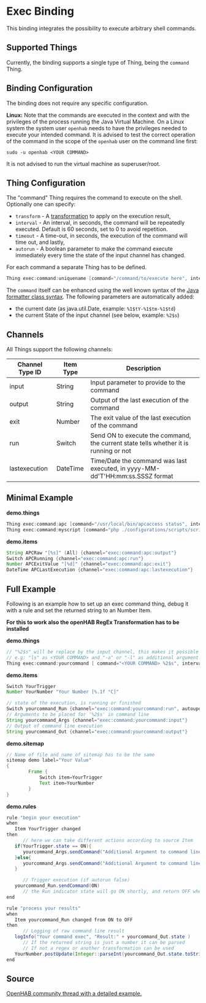 # Exec Binding

This binding integrates the possibility to execute arbitrary shell commands.

## Supported Things

Currently, the binding supports a single type of Thing, being the `command` Thing.

## Binding Configuration

The binding does not require any specific configuration.


**Linux:**
Note that the commands are executed in the context and with the privileges of the process running the Java Virtual Machine.
On a Linux system the system user `openhab` needs to have the privileges needed to execute your intended command.
It is advised to test the correct operation of the command in the scope of the `openhab` user on the command line first:

```shell
sudo -u openhab <YOUR COMMAND>
```

It is not advised to run the virtual machine as superuser/root.

## Thing Configuration

The "command" Thing requires the command to execute on the shell.
Optionally one can specify:


- `transform` - A [transformation](https://www.openhab.org/docs/configuration/transformations.html) to apply on the execution result,
- `interval` - An interval, in seconds, the command will be repeatedly executed. Default is 60 seconds, set to 0 to avoid repetition.
- `timeout` - A time-out, in seconds, the execution of the command will time out, and lastly,
- `autorun` - A boolean parameter to make the command execute immediately every time the state of the input channel has changed.

For each command a separate Thing has to be defined.

```java
Thing exec:command:uniquename [command="/command/to/execute here", interval=15, timeout=5, autorun=false]
```


The `command` itself can be enhanced using the well known syntax of the [Java formatter class syntax](http://docs.oracle.com/javase/7/docs/api/java/util/Formatter.html#syntax).
The following parameters are automatically added:

-   the current date (as java.util.Date, example: `%1$tY-%1$tm-%1$td`)
-   the current State of the input channel (see below, example: `%2$s`)


## Channels

All Things support the following channels:

| Channel Type ID | Item Type | Description                                                                          |
|-----------------|-----------|--------------------------------------------------------------------------------------|
| input           | String    | Input parameter to provide to the command                                            |
| output          | String    | Output of the last execution of the command                                          |
| exit            | Number    | The exit value of the last execution of the command                                  |
| run             | Switch    | Send ON to execute the command, the current state tells whether it is running or not |
| lastexecution   | DateTime  | Time/Date the command was last executed, in yyyy-MM-dd'T'HH:mm:ss.SSSZ format        |


## Minimal Example

**demo.things**

```java
Thing exec:command:apc [command="/usr/local/bin/apcaccess status", interval=15, timeout=5]
Thing exec:command:myscript [command="php ./configurations/scripts/script.php %2$s", transform="REGEX((.*?))"]
```

**demo.items**

```java
String APCRaw "[%s]" (All) {channel="exec:command:apc:output"}
Switch APCRunning {channel="exec:command:apc:run"}
Number APCExitValue "[%d]" {channel="exec:command:apc:exit"}
DateTime APCLastExecution {channel="exec:command:apc:lastexecution"}
```

## Full Example

Following is an example how to set up an exec command thing, debug it with a rule and set the returned string to an Number Item. 

**For this to work also the openHAB RegEx Transformation has to be installed**

**demo.things**

```java
// "%2$s" will be replace by the input channel, this makes it possible to use one command line with different arguments.
// e.g: "ls" as <YOUR COMMAND> and "-a" or "-l" as additional argument set to the input channel in the rule.
Thing exec:command:yourcommand [ command="<YOUR COMMAND> %2$s", interval=0, autorun=false ]
```

**demo.items**

```java
Switch YourTrigger
Number YourNumber "Your Number [%.1f °C]"

// state of the execution, is running or finished
Switch yourcommand_Run {channel="exec:command:yourcommand:run", autoupdate="false"}
// Arguments to be placed for '%2$s' in command line
String yourcommand_Args {channel="exec:command:yourcommand:input"}
// Output of command line execution 
String yourcommand_Out {channel="exec:command:yourcommand:output"}
```

**demo.sitemap**

```java
// Name of file and name of sitemap has to be the same
sitemap demo label="Your Value"
{
        Frame {
            Switch item=YourTrigger
            Text item=YourNumber
        }
}
```

**demo.rules**

```java
rule "begin your execution"
when
   Item YourTrigger changed
then
      // here we can take different actions according to source Item
   if(YourTrigger.state == ON){
      yourcommand_Args.sendCommand("Additional Argument to command line for ON")
   }else{
      yourcommand_Args.sendCommand("Additional Argument to command line for OFF")
   }

      // Trigger execution (if autorun false)
   yourcommand_Run.sendCommand(ON)
      // the Run indicator state will go ON shortly, and return OFF when script finished
end

rule "process your results"
when
   Item yourcommand_Run changed from ON to OFF
then
      // Logging of raw command line result
   logInfo("Your command exec", "Result:" + yourcommand_Out.state )
      // If the returned string is just a number it can be parsed
      // If not a regex or another transformation can be used
   YourNumber.postUpdate(Integer::parseInt(yourcommand_Out.state.toString) as Number)
end

```

## Source

[OpenHAB community thread with a detailed example.](https://community.openhab.org/t/1-openhab-433mhz-radio-transmitter-tutorial/34977)
